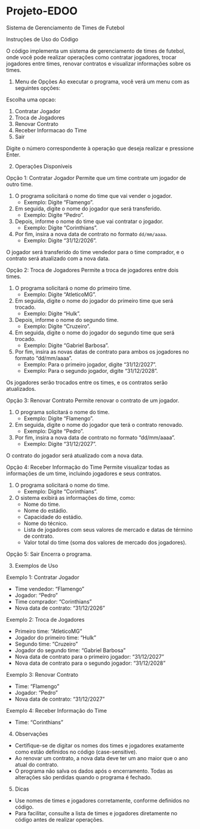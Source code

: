 # Projeto-EDOO
Sistema de Gerenciamento de Times de Futebol

Instruções de Uso do Código


O código implementa um sistema de gerenciamento de times de futebol, onde você pode realizar operações como contratar jogadores, trocar jogadores entre times, renovar contratos e visualizar informações sobre os times. 


1. Menu de Opções
Ao executar o programa, você verá um menu com as seguintes opções:

Escolha uma opcao:
1. Contratar Jogador
2. Troca de Jogadores
3. Renovar Contrato
4. Receber Informacao do Time
5. Sair

Digite o número correspondente à operação que deseja realizar e pressione Enter.


2. Operações Disponíveis

Opção 1: Contratar Jogador
Permite que um time contrate um jogador de outro time.

1. O programa solicitará o nome do time que vai vender o jogador.
   - Exemplo: Digite “Flamengo”.
2. Em seguida, digite o nome do jogador que será transferido.
   - Exemplo: Digite “Pedro”.
3. Depois, informe o nome do time que vai contratar o jogador.
   - Exemplo: Digite “Corinthians”.
4. Por fim, insira a nova data de contrato no formato `dd/mm/aaaa`.
   - Exemplo: Digite “31/12/2026”.

O jogador será transferido do time vendedor para o time comprador, e o contrato será atualizado com a nova data.


Opção 2: Troca de Jogadores
Permite a troca de jogadores entre dois times.

1. O programa solicitará o nome do primeiro time.
   - Exemplo: Digite “AtleticoMG”.
2. Em seguida, digite o nome do jogador do primeiro time que será trocado.
   - Exemplo: Digite “Hulk”.
3. Depois, informe o nome do segundo time.
   - Exemplo: Digite “Cruzeiro”.
4. Em seguida, digite o nome do jogador do segundo time que será trocado.
   - Exemplo: Digite “Gabriel Barbosa”.
5. Por fim, insira as novas datas de contrato para ambos os jogadores no formato “dd/mm/aaaa”.
   - Exemplo: Para o primeiro jogador, digite “31/12/2027”.
   - Exemplo: Para o segundo jogador, digite “31/12/2028”.

Os jogadores serão trocados entre os times, e os contratos serão atualizados.


Opção 3: Renovar Contrato
Permite renovar o contrato de um jogador.

1. O programa solicitará o nome do time.
   - Exemplo: Digite “Flamengo”.
2. Em seguida, digite o nome do jogador que terá o contrato renovado.
   - Exemplo: Digite “Pedro”.
3. Por fim, insira a nova data de contrato no formato “dd/mm/aaaa”.
   - Exemplo: Digite “31/12/2027”.

O contrato do jogador será atualizado com a nova data.


Opção 4: Receber Informação do Time
Permite visualizar todas as informações de um time, incluindo jogadores e seus contratos.

1. O programa solicitará o nome do time.
   - Exemplo: Digite “Corinthians”.
2. O sistema exibirá as informações do time, como:
   - Nome do time.
   - Nome do estádio.
   - Capacidade do estádio.
   - Nome do técnico.
   - Lista de jogadores com seus valores de mercado e datas de término de contrato.
   - Valor total do time (soma dos valores de mercado dos jogadores).


Opção 5: Sair
Encerra o programa.


3. Exemplos de Uso

Exemplo 1: Contratar Jogador
- Time vendedor: “Flamengo”
- Jogador: “Pedro”
- Time comprador: “Corinthians”
- Nova data de contrato: “31/12/2026”

Exemplo 2: Troca de Jogadores
- Primeiro time: “AtleticoMG”
- Jogador do primeiro time: “Hulk”
- Segundo time: “Cruzeiro”
- Jogador do segundo time: “Gabriel Barbosa”
- Nova data de contrato para o primeiro jogador: “31/12/2027”
- Nova data de contrato para o segundo jogador: “31/12/2028”

Exemplo 3: Renovar Contrato
- Time: “Flamengo”
- Jogador: “Pedro”
- Nova data de contrato: “31/12/2027”

Exemplo 4: Receber Informação do Time
- Time: “Corinthians”


4. Observações
- Certifique-se de digitar os nomes dos times e jogadores exatamente como estão definidos no código (case-sensitive).
- Ao renovar um contrato, a nova data deve ter um ano maior que o ano atual do contrato.
- O programa não salva os dados após o encerramento. Todas as alterações são perdidas quando o programa é fechado.

5. Dicas
- Use nomes de times e jogadores corretamente, conforme definidos no código.
- Para facilitar, consulte a lista de times e jogadores diretamente no código antes de realizar operações.
